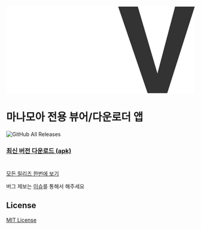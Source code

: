 [![logo](/web/logo_static.svg "MangaView")](https://junheah.github.io/MangaViewAndroid/)


# 마나모아 전용 뷰어/다운로더 앱 #

![GitHub All Releases](https://img.shields.io/github/downloads/junheah/MangaViewAndroid/total?color=db49de&label=%EC%A0%84%EC%B2%B4%20%EB%8B%A4%EC%9A%B4%EB%A1%9C%EB%93%9C)
### [최신 버전 다운로드 (apk)](https://junheah.github.io/MangaViewAndroid/) ###

#
[모든 릴리즈 한번에 보기](https://github.com/junheah/MangaViewAndroid/tree/master/app/release)

버그 제보는 [이슈](https://github.com/junheah/MangaViewAndroid/issues)를 통해서 해주세요

## License ##
[MIT License](/LICENSE)

